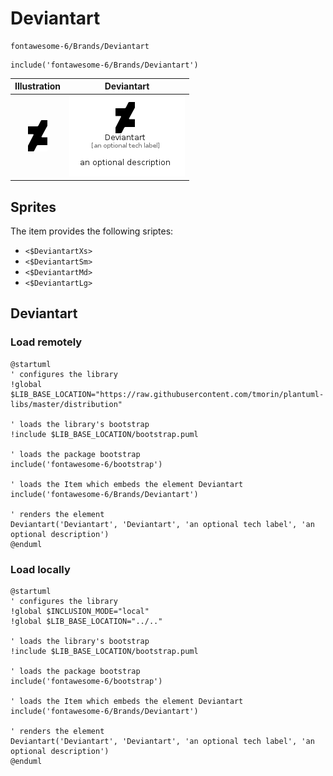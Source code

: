 # Deviantart


```text
fontawesome-6/Brands/Deviantart
```

```text
include('fontawesome-6/Brands/Deviantart')
```



| Illustration | Deviantart |
| :---: | :---: |
| ![illustration for Illustration](../../fontawesome-6/Brands/Deviantart.png) | ![illustration for Deviantart](../../fontawesome-6/Brands/Deviantart.Local.png) |



## Sprites
The item provides the following sriptes:

- `<$DeviantartXs>`
- `<$DeviantartSm>`
- `<$DeviantartMd>`
- `<$DeviantartLg>`





## Deviantart

### Load remotely
```plantuml
@startuml
' configures the library
!global $LIB_BASE_LOCATION="https://raw.githubusercontent.com/tmorin/plantuml-libs/master/distribution"

' loads the library's bootstrap
!include $LIB_BASE_LOCATION/bootstrap.puml

' loads the package bootstrap
include('fontawesome-6/bootstrap')

' loads the Item which embeds the element Deviantart
include('fontawesome-6/Brands/Deviantart')

' renders the element
Deviantart('Deviantart', 'Deviantart', 'an optional tech label', 'an optional description')
@enduml
```

### Load locally
```plantuml
@startuml
' configures the library
!global $INCLUSION_MODE="local"
!global $LIB_BASE_LOCATION="../.."

' loads the library's bootstrap
!include $LIB_BASE_LOCATION/bootstrap.puml

' loads the package bootstrap
include('fontawesome-6/bootstrap')

' loads the Item which embeds the element Deviantart
include('fontawesome-6/Brands/Deviantart')

' renders the element
Deviantart('Deviantart', 'Deviantart', 'an optional tech label', 'an optional description')
@enduml
```

